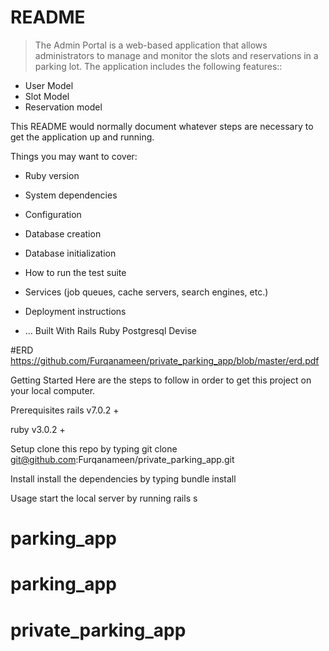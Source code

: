 # README
> The Admin Portal is a web-based application that allows administrators to manage and monitor the slots and reservations in a parking lot. The application includes the following features::

  - User Model
  - Slot Model 
  - Reservation model 
  
This README would normally document whatever steps are necessary to get the
application up and running.

Things you may want to cover:

* Ruby version

* System dependencies

* Configuration

* Database creation

* Database initialization

* How to run the test suite

* Services (job queues, cache servers, search engines, etc.)

* Deployment instructions

* ...
Built With
Rails
Ruby 
Postgresql
Devise

#ERD
https://github.com/Furqanameen/private_parking_app/blob/master/erd.pdf

Getting Started
Here are the steps to follow in order to get this project on your local computer.

Prerequisites
rails v7.0.2 +

ruby v3.0.2 +

Setup
clone this repo by typing git clone git@github.com:Furqanameen/private_parking_app.git

Install
install the dependencies by typing bundle install

Usage
start the local server by running rails s



# parking_app
# parking_app
# private_parking_app

